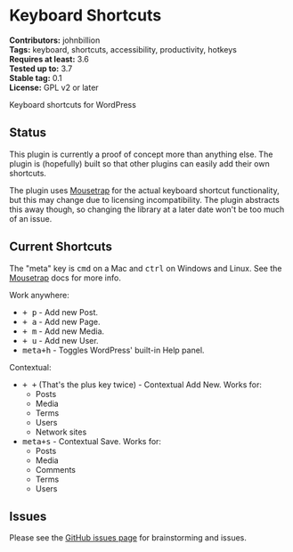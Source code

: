 # Keyboard Shortcuts #

**Contributors:** johnbillion  
**Tags:** keyboard, shortcuts, accessibility, productivity, hotkeys  
**Requires at least:** 3.6  
**Tested up to:** 3.7  
**Stable tag:** 0.1  
**License:** GPL v2 or later  

Keyboard shortcuts for WordPress

## Status ##

This plugin is currently a proof of concept more than anything else. The plugin is (hopefully) built so that other plugins can easily add their own shortcuts.

The plugin uses [Mousetrap](https://github.com/ccampbell/mousetrap/) for the actual keyboard shortcut functionality, but this may change due to licensing incompatibility. The plugin abstracts this away though, so changing the library at a later date won't be too much of an issue.

## Current Shortcuts ##

The "meta" key is <kbd>cmd</kbd> on a Mac and <kbd>ctrl</kbd> on Windows and Linux. See the [Mousetrap](https://github.com/ccampbell/mousetrap/) docs for more info.

Work anywhere:

 * <kbd>+ p</kbd> - Add new Post.
 * <kbd>+ a</kbd> - Add new Page.
 * <kbd>+ m</kbd> - Add new Media.
 * <kbd>+ u</kbd> - Add new User.
 * <kbd>meta+h</kbd> - Toggles WordPress' built-in Help panel.

Contextual:

 * <kbd>+ +</kbd> (That's the plus key twice) - Contextual Add New. Works for:
    * Posts
    * Media
    * Terms
    * Users
    * Network sites
 * <kbd>meta+s</kbd> - Contextual Save. Works for:
    * Posts
    * Media
    * Comments
    * Terms
    * Users

## Issues ##

Please see the [GitHub issues page](https://github.com/johnbillion/wordpress-keyboard-shortcuts/issues) for brainstorming and issues.
